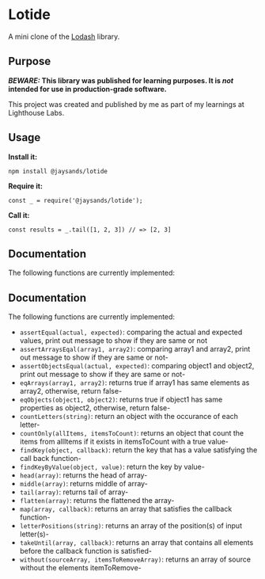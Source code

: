 # Lotide

A mini clone of the [Lodash](https://lodash.com) library.

## Purpose

**_BEWARE:_ This library was published for learning purposes. It is _not_ intended for use in production-grade software.**

This project was created and published by me as part of my learnings at Lighthouse Labs. 

## Usage

**Install it:**

`npm install @jaysands/lotide`

**Require it:**

`const _ = require('@jaysands/lotide');`

**Call it:**

`const results = _.tail([1, 2, 3]) // => [2, 3]`

## Documentation

The following functions are currently implemented:

## Documentation

The following functions are currently implemented:

* `assertEqual(actual, expected)`: comparing the actual and expected values, print out message to show if they are same or not
* `assertArraysEqal(array1, array2)`: comparing array1 and array2, print out message to show if they are same or not-
* `assertObjectsEqual(actual, expected)`: comparing object1 and object2, print out message to show if they are same or not-
* `eqArrays(array1, array2)`: returns true if array1 has same elements as array2, otherwise, return false-
* `eqObjects(object1, object2)`: returns true if object1 has same properties as object2, otherwise, return false-
* `countLetters(string)`: return an object with the occurance of each letter-
* `countOnly(allItems, itemsToCount)`: returns an object that count the items from allItems if it exists in itemsToCount with a true value-
* `findKey(object, callback)`: return the key that has a value satisfying the call back function-
* `findKeyByValue(object, value)`: return the key by value-
* `head(array)`: returns the head of array-
* `middle(array)`: returns middle of array-
* `tail(array)`: returns tail of array-
* `flatten(array)`: returns the flattened the array-
* `map(array, callback)`: returns an array that satisfies the callback function-
* `letterPositions(string)`: returns an array of the position(s) of input letter(s)-
* `takeUntil(array, callback)`: returns an array that contains all elements before the callback function is satisfied-
* `without(sourceArray, itemsToRemoveArray)`: returns an array of source without the elements itemToRemove-
